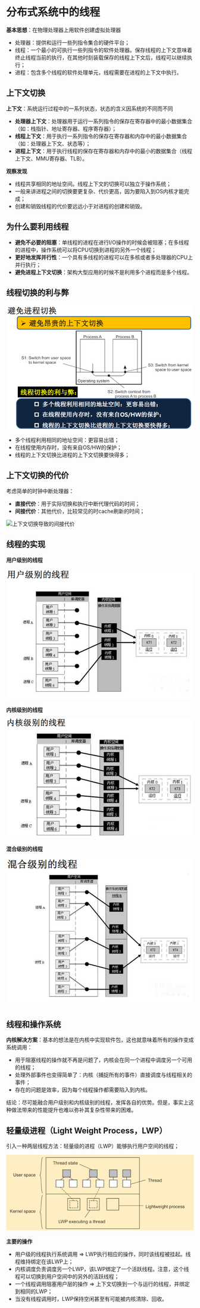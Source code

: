 # 分布式系统中的线程

**基本思想**：在物理处理器上用软件创建虚拟处理器

- 处理器：提供和运行一些列指令集合的硬件平台；
- 线程：一个最小的可执行一些列指令的软件处理器。保存线程的上下文意味着终止线程当前的执行，在其他时刻装载保存的线程上下文后，线程可以继续执行；
- 进程：包含多个线程的软件处理单元，线程需要在进程的上下文中执行。

## 上下文切换

**上下文**：系统运行过程中的一系列状态，状态的含义因系统的不同而不同

- **处理器上下文**：处理器用于运行一系列指令的保存在寄存器中的最小数据集合（如：栈指针、地址寄存器、程序寄存器）；
- **线程上下文**：用于执行一系列指令的保存在寄存器和内存中的最小数据集合（如：处理器上下文、状态等）；
- **进程上下文**：用于执行线程的保存在寄存器和内存中的最小的数据集合（线程上下文、MMU寄存器、TLB）。

**观察发现**

- 线程共享相同的地址空间。线程上下文的切换可以独立于操作系统；
- 一般来讲进程之间的切换要更复杂、代价更高，因为要陷入到OS内核才能完成；
- 创建和销毁线程的代价要远远小于对进程的创建和销毁。

## 为什么要利用线程

- **避免不必要的阻塞**：单线程的进程在进行I/O操作的时候会被阻塞；在多线程的进程中，操作系统可以将CPU切换到进程的另外一个线程；
- **更好地发挥并行性**：一个具有多线程的进程可以在多核或者多处理器的CPU上并行执行；
- **避免进程上下文切换**：架构大型应用的时候不是利用多个进程而是多个线程。

## 线程切换的利与弊

![避免进程切换](./img/避免进程切换.png)

- 多个线程利用相同的地址空间：更容易出错；
- 在线程使用内存时，没有来自OS/HW的保护；
- 线程的上下文切换比进程的上下文切换要快得多；

## 上下文切换的代价

考虑简单的时钟中断处理器：

- **直接代价**：用于实际切换和执行中断代理代码的时间；
- **间接代价**：其他代价，比较常见的时cache刷新的时间；

![上下文切换导致的间接代价](./img/上下文切换导致的间接代价)

## 线程的实现

**用户级别的线程**

![用户级别的线程](./img/用户级别的线程.png)

**内核级别的线程**

![内核级别的线程](./img/内核级别的线程.png)

**混合级别的线程**

![混合级别的线程](./img/混合级别的线程.png)

## 线程和操作系统

**内核解决方案**：基本的想法是在内核中实现软件包，这也就意味着所有的操作变成系统调用：

- 用于阻塞线程的操作就不再是问题了，内核会在同一个进程中调度另一个可用的线程；
- 处理外部事件也变得简单了：内核（捕捉所有的事件）直接调度与线程相关的事件；
- 存在的问题是效率，因为每个线程操作都需要陷入到内核。

结论：尽可能融合用户级别和内核级别的线程，发挥各自的优势。但是，事实上这种做法带来的性能提升也难以弥补其复杂性带来的困难。

## 轻量级进程（Light Weight Process，LWP）

引入一种两层线程方法：轻量级的进程（LWP）能够执行用户空间的线程；

![LWP](./img/LWP.png)

**主要的操作**

- 用户级的线程执行系统调用 => LWP执行相应的操作，同时该线程被挂起。线程维持绑定在该LWP上；
- 内核调度负责调度另一个LWP，该LWP绑定了一个活跃线程。注意，这个线程可以切换到用户空间中的另外的活跃线程；
- 一个线程调用阻塞用户层的操作 => 上下文切换到一个与运行的线程，并绑定到相同的LWP；
- 当没有线程调用时，LWP保持空闲甚至有可能被内核清除、回收。
